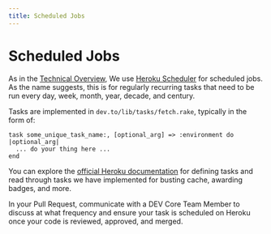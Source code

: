 ```yaml
---
title: Scheduled Jobs
---
```


# Scheduled Jobs

As in the [Technical Overview](/technical-overview), We use [Heroku Scheduler](https://devcenter.heroku.com/articles/scheduler) for scheduled jobs. As the name suggests, this is for regularly recurring tasks that need to be run every day, week, month, year, decade, and century.

Tasks are implemented in `dev.to/lib/tasks/fetch.rake`, typically in the form of:

```
task some_unique_task_name:, [optional_arg] => :environment do |optional_arg|
  ... do your thing here ...
end
```

You can explore the [official Heroku documentation](https://devcenter.heroku.com/articles/scheduler#defining-tasks) for defining tasks and read through tasks we have implemented for busting cache, awarding badges, and more.

In your Pull Request, communicate with a DEV Core Team Member to discuss at what frequency and ensure your task is scheduled on Heroku once your code is reviewed, approved, and merged.
